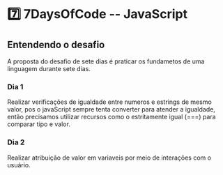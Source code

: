 # :seven: 7DaysOfCode -- JavaScript


## Entendendo o desafio

  A proposta do desafio de sete dias é praticar os fundametos de uma linguagem durante sete dias. 

### Dia 1
  Realizar  verificações de igualdade entre numeros e estrings de mesmo valor, pos o javaScript sempre tenta converter para atender a igualdade, então precisamos utilizar recursos como o estritamente igual (===) para comparar tipo e valor.

### Dia 2
  Realizar atribuição de valor em variaveis por meio de interações com o usuário.
